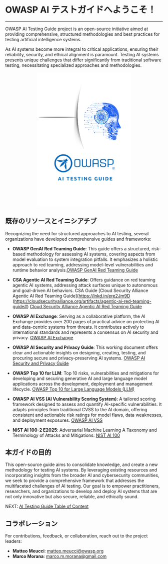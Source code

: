 # OWASP AI テストガイドへようこそ！

---

OWASP AI Testing Guide project is an open-source initiative aimed at providing comprehensive, structured methodologies and best practices for testing artificial intelligence systems.

As AI systems become more integral to critical applications, ensuring their reliability, security, and ethical alignment is paramount. Testing AI systems presents unique challenges that differ significantly from traditional software testing, necessitating specialized approaches and methodologies.

<div align="center">
  <img src="assets/images/OWASP_AI_Testing_Guide.png" alt="Alt text" width="300">
</div>

## 既存のリソースとイニシアチブ

Recognizing the need for structured approaches to AI testing, several organizations have developed comprehensive guides and frameworks:

- **OWASP GenAI Red Teaming Guide**: This guide offers a structured, risk-based methodology for assessing AI systems, covering aspects from model evaluation to system integration pitfalls. It emphasizes a holistic approach to red teaming, addressing model-level vulnerabilities and runtime behavior analysis.[OWASP GenAI Red Teaming Guide](https://genai.owasp.org/resource/genai-red-teaming-guide/)

- **CSA Agentic AI Red Teaming Guide**: Offers guidance on red teaming agentic AI systems, addressing attack surfaces unique to autonomous and goal-driven AI behaviors. CSA Guide
[Cloud Security Alliance Agentic AI Red Teaming Guide](https://lnkd.in/ere2Jm9D (https://cloudsecurityalliance.org/artifacts/agentic-ai-red-teaming-guide#) [Cloud Security Alliance Agentic AI Red Teaming Guide](https://cloudsecurityalliance.org/artifacts/agentic-ai-red-teaming-guide#)

- **OWASP AI Exchange**: Serving as a collaborative platform, the AI Exchange provides over 200 pages of practical advice on protecting AI and data-centric systems from threats. It contributes actively to international standards and represents a consensus on AI security and privacy. [OWASP AI Exchange](https://owaspai.org/)

- **OWASP AI Security and Privacy Guide**: This working document offers clear and actionable insights on designing, creating, testing, and procuring secure and privacy-preserving AI systems. [OWASP AI Security and Privacy Guide](https://owasp.org/www-project-ai-security-and-privacy-guide/)

- **OWASP Top 10 for LLM**: Top 10 risks, vulnerabilities and mitigations for developing and securing generative AI and large language model applications across the development, deployment and management lifecycle. [OWASP Top 10 for Large Language Models (LLM)](https://owasp.org/www-project-top-10-for-large-language-model-applications/)

- **OWASP AI VSS (AI Vulnerability Scoring System)**: A tailored scoring framework designed to assess and quantify AI-specific vulnerabilities. It adapts principles from traditional CVSS to the AI domain, offering consistent and actionable risk ratings for model flaws, data weaknesses, and deployment exposures. [OWASP AI VSS](https://aivss.owasp.org/)
  
- **NIST AI 100-2 E2025**: Adversarial Machine Learning A Taxonomy and Terminology of Attacks and Mitigations: [NIST AI 100](https://nvlpubs.nist.gov/nistpubs/ai/NIST.AI.100-2e2025.pdf)

## 本ガイドの目的

This open-source guide aims to consolidate knowledge, and create a new methodology for testing AI systems. By leveraging existing resources and incorporating insights from the broader AI and cybersecurity communities, we seek to provide a comprehensive framework that addresses the multifaceted challenges of AI testing. Our goal is to empower practitioners, researchers, and organizations to develop and deploy AI systems that are not only innovative but also secure, reliable, and ethically sound.

NEXT:  [AI Testing Guide Table of Content](Document/README.md)

## コラボレーション

For contributions, feedback, or collaboration, reach out to the project leaders:

- **Matteo Meucci**: 
[matteo.meucci@owasp.org](mailto:matteo.meucci@owasp.org)
- **Marco Morana**: [marco.m.morana@gmail.com](mailto:marco.m.morana@gmail.com)

